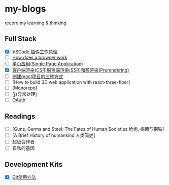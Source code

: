 # my-blogs
record my learning & thinking

## Full Stack

- [x] [VSCode 插件工作原理](posts/vscode-plugins.md)
- [ ] [How does a browser work](./posts/how-browser-work.md)
- [ ] [单页应用(Single Page Application)](posts/single-page-application.md)
- [x] [客户端渲染(CSR)服务端渲染(SSR)和预渲染(Prerendering)](posts/CSR-SSR-Prerendering.md)
- [ ] [创建react项目的三种方式](posts/create-react-app.md)
- [ ] [How to build 3D web application with react-three-fiber]
- [ ] [Monorepo]
- [ ] [js异常处理]
- [ ] [OAuth](posts/OAuth.md)

## Readings
- [ ] [Guns, Germs and Steel: The Fates of Human Societies 枪炮, 病菌与钢铁]
- [ ] [A Brief History of humankind 人类简史]
- [ ] 超级合作者
- [ ] 自私的基因

## Development Kits
- [x] [Git使用方法](posts/Git%E4%BD%BF%E7%94%A8%E6%96%B9%E6%B3%95.md)
